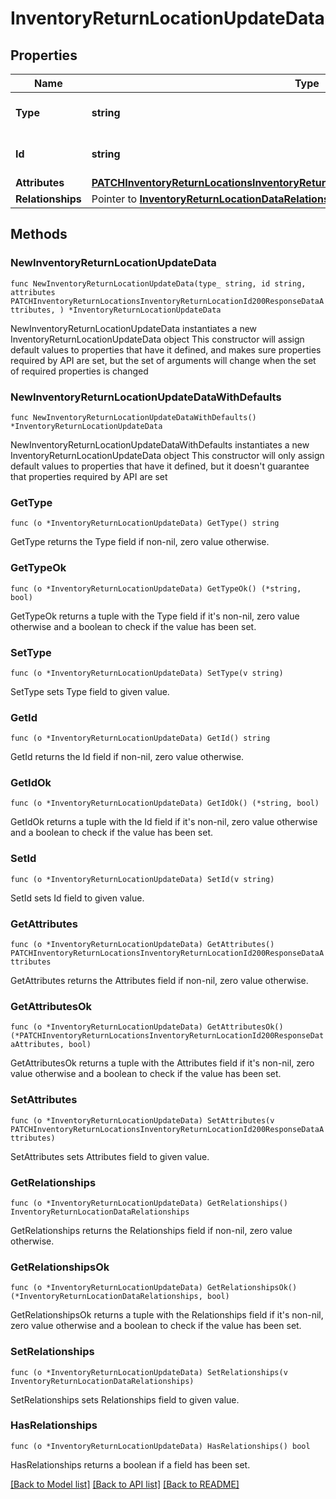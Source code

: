# InventoryReturnLocationUpdateData

## Properties

Name | Type | Description | Notes
------------ | ------------- | ------------- | -------------
**Type** | **string** | The resource&#39;s type | [default to "inventory_return_locations"]
**Id** | **string** | The resource&#39;s id | 
**Attributes** | [**PATCHInventoryReturnLocationsInventoryReturnLocationId200ResponseDataAttributes**](PATCHInventoryReturnLocationsInventoryReturnLocationId200ResponseDataAttributes.md) |  | 
**Relationships** | Pointer to [**InventoryReturnLocationDataRelationships**](InventoryReturnLocationDataRelationships.md) |  | [optional] 

## Methods

### NewInventoryReturnLocationUpdateData

`func NewInventoryReturnLocationUpdateData(type_ string, id string, attributes PATCHInventoryReturnLocationsInventoryReturnLocationId200ResponseDataAttributes, ) *InventoryReturnLocationUpdateData`

NewInventoryReturnLocationUpdateData instantiates a new InventoryReturnLocationUpdateData object
This constructor will assign default values to properties that have it defined,
and makes sure properties required by API are set, but the set of arguments
will change when the set of required properties is changed

### NewInventoryReturnLocationUpdateDataWithDefaults

`func NewInventoryReturnLocationUpdateDataWithDefaults() *InventoryReturnLocationUpdateData`

NewInventoryReturnLocationUpdateDataWithDefaults instantiates a new InventoryReturnLocationUpdateData object
This constructor will only assign default values to properties that have it defined,
but it doesn't guarantee that properties required by API are set

### GetType

`func (o *InventoryReturnLocationUpdateData) GetType() string`

GetType returns the Type field if non-nil, zero value otherwise.

### GetTypeOk

`func (o *InventoryReturnLocationUpdateData) GetTypeOk() (*string, bool)`

GetTypeOk returns a tuple with the Type field if it's non-nil, zero value otherwise
and a boolean to check if the value has been set.

### SetType

`func (o *InventoryReturnLocationUpdateData) SetType(v string)`

SetType sets Type field to given value.


### GetId

`func (o *InventoryReturnLocationUpdateData) GetId() string`

GetId returns the Id field if non-nil, zero value otherwise.

### GetIdOk

`func (o *InventoryReturnLocationUpdateData) GetIdOk() (*string, bool)`

GetIdOk returns a tuple with the Id field if it's non-nil, zero value otherwise
and a boolean to check if the value has been set.

### SetId

`func (o *InventoryReturnLocationUpdateData) SetId(v string)`

SetId sets Id field to given value.


### GetAttributes

`func (o *InventoryReturnLocationUpdateData) GetAttributes() PATCHInventoryReturnLocationsInventoryReturnLocationId200ResponseDataAttributes`

GetAttributes returns the Attributes field if non-nil, zero value otherwise.

### GetAttributesOk

`func (o *InventoryReturnLocationUpdateData) GetAttributesOk() (*PATCHInventoryReturnLocationsInventoryReturnLocationId200ResponseDataAttributes, bool)`

GetAttributesOk returns a tuple with the Attributes field if it's non-nil, zero value otherwise
and a boolean to check if the value has been set.

### SetAttributes

`func (o *InventoryReturnLocationUpdateData) SetAttributes(v PATCHInventoryReturnLocationsInventoryReturnLocationId200ResponseDataAttributes)`

SetAttributes sets Attributes field to given value.


### GetRelationships

`func (o *InventoryReturnLocationUpdateData) GetRelationships() InventoryReturnLocationDataRelationships`

GetRelationships returns the Relationships field if non-nil, zero value otherwise.

### GetRelationshipsOk

`func (o *InventoryReturnLocationUpdateData) GetRelationshipsOk() (*InventoryReturnLocationDataRelationships, bool)`

GetRelationshipsOk returns a tuple with the Relationships field if it's non-nil, zero value otherwise
and a boolean to check if the value has been set.

### SetRelationships

`func (o *InventoryReturnLocationUpdateData) SetRelationships(v InventoryReturnLocationDataRelationships)`

SetRelationships sets Relationships field to given value.

### HasRelationships

`func (o *InventoryReturnLocationUpdateData) HasRelationships() bool`

HasRelationships returns a boolean if a field has been set.


[[Back to Model list]](../README.md#documentation-for-models) [[Back to API list]](../README.md#documentation-for-api-endpoints) [[Back to README]](../README.md)


